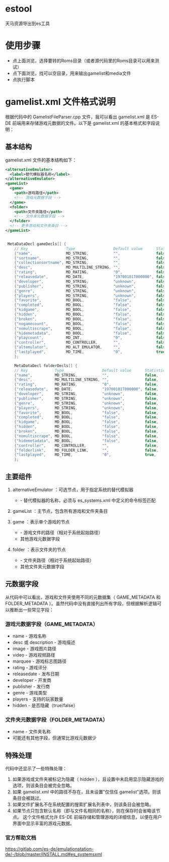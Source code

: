 # estool
天马资源导出到es工具

# 使用步骤
- 点上面浏览，选择要转的Roms目录（或者源代码里的Roms目录可以用来测试）
- 点下面浏览，找可以空目录，用来输出gamelist和media文件
- 点执行脚本


# gamelist.xml 文件格式说明
根据代码中的 GamelistFileParser.cpp 文件，我可以看出 gamelist.xml 是 ES-DE 前端用来存储游戏元数据的文件。以下是 gamelist.xml 的基本格式和字段说明：

## 基本结构
gamelist.xml 文件的基本结构如下：

```xml
<alternativeEmulator>
  <label>替代模拟器名称</label>
</alternativeEmulator>
<gameList>
  <game>
    <path>游戏路径</path>
    <!-- 游戏元数据字段 -->
  </game>
  <folder>
    <path>文件夹路径</path>
    <!-- 文件夹元数据字段 -->
  </folder>
  <!-- 更多游戏和文件夹条目 -->
</gameList>


 ```

```cpp

 MetaDataDecl gameDecls[] {
    // Key                 Type                 Default value      Statistic  Name in GuiMetaDataEd          Prompt in GuiMetaDataEd             Scrape
    {"name",               MD_STRING,           "",                false,     "NAME",                        "ENTER NAME",                       true},
    {"sortname",           MD_STRING,           "",                false,     "SORTNAME",                    "ENTER SORTNAME",                   false},
    {"collectionsortname", MD_STRING,           "",                false,     "CUSTOM COLLECTIONS SORTNAME", "ENTER COLLECTIONS SORTNAME",       false},
    {"desc",               MD_MULTILINE_STRING, "",                false,     "DESCRIPTION",                 "ENTER DESCRIPTION",                true},
    {"rating",             MD_RATING,           "0",               false,     "RATING",                      "ENTER RATING",                     true},
    {"releasedate",        MD_DATE,             "19700101T000000", false,     "RELEASE DATE",                "ENTER RELEASE DATE",               true},
    {"developer",          MD_STRING,           "unknown",         false,     "DEVELOPER",                   "ENTER DEVELOPER",                  true},
    {"publisher",          MD_STRING,           "unknown",         false,     "PUBLISHER",                   "ENTER PUBLISHER",                  true},
    {"genre",              MD_STRING,           "unknown",         false,     "GENRE",                       "ENTER GENRE",                      true},
    {"players",            MD_STRING,           "unknown",         false,     "PLAYERS",                     "ENTER NUMBER OF PLAYERS",          true},
    {"favorite",           MD_BOOL,             "false",           false,     "FAVORITE",                    "ENTER FAVORITE OFF/ON",            false},
    {"completed",          MD_BOOL,             "false",           false,     "COMPLETED",                   "ENTER COMPLETED OFF/ON",           false},
    {"kidgame",            MD_BOOL,             "false",           false,     "KIDGAME",                     "ENTER KIDGAME OFF/ON",             false},
    {"hidden",             MD_BOOL,             "false",           false,     "HIDDEN",                      "ENTER HIDDEN OFF/ON",              false},
    {"broken",             MD_BOOL,             "false",           false,     "BROKEN/NOT WORKING",          "ENTER BROKEN OFF/ON",              false},
    {"nogamecount",        MD_BOOL,             "false",           false,     "EXCLUDE FROM GAME COUNTER",   "ENTER DON'T COUNT AS GAME OFF/ON", false},
    {"nomultiscrape",      MD_BOOL,             "false",           false,     "EXCLUDE FROM MULTI-SCRAPER",  "ENTER NO MULTI-SCRAPE OFF/ON",     false},
    {"hidemetadata",       MD_BOOL,             "false",           false,     "HIDE METADATA FIELDS",        "ENTER HIDE METADATA OFF/ON",       false},
    {"playcount",          MD_INT,              "0",               false,     "TIMES PLAYED",                "ENTER NUMBER OF TIMES PLAYED",     false},
    {"controller",         MD_CONTROLLER,       "",                false,     "CONTROLLER",                  "SELECT CONTROLLER",                true},
    {"altemulator",        MD_ALT_EMULATOR,     "",                false,     "ALTERNATIVE EMULATOR",        "SELECT ALTERNATIVE EMULATOR",      false},
    {"lastplayed",         MD_TIME,             "0",               true,      "LAST PLAYED",                 "ENTER LAST PLAYED DATE",           false}
    };

    MetaDataDecl folderDecls[] {
    // Key            Type                 Default value      Statistic  Name in GuiMetaDataEd            Prompt in GuiMetaDataEd             Scrape
    {"name",          MD_STRING,           "",                false,     "NAME",                          "ENTER NAME",                       true},
    {"desc",          MD_MULTILINE_STRING, "",                false,     "DESCRIPTION",                   "ENTER DESCRIPTION",                true},
    {"rating",        MD_RATING,           "0",               false,     "RATING",                        "ENTER RATING",                     true},
    {"releasedate",   MD_DATE,             "19700101T000000", false,     "RELEASE DATE",                  "ENTER RELEASE DATE",               true},
    {"developer",     MD_STRING,           "unknown",         false,     "DEVELOPER",                     "ENTER DEVELOPER",                  true},
    {"publisher",     MD_STRING,           "unknown",         false,     "PUBLISHER",                     "ENTER PUBLISHER",                  true},
    {"genre",         MD_STRING,           "unknown",         false,     "GENRE",                         "ENTER GENRE",                      true},
    {"players",       MD_STRING,           "unknown",         false,     "PLAYERS",                       "ENTER NUMBER OF PLAYERS",          true},
    {"favorite",      MD_BOOL,             "false",           false,     "FAVORITE",                      "ENTER FAVORITE OFF/ON",            false},
    {"completed",     MD_BOOL,             "false",           false,     "COMPLETED",                     "ENTER COMPLETED OFF/ON",           false},
    {"kidgame",       MD_BOOL,             "false",           false,     "KIDGAME (ONLY AFFECTS BADGES)", "ENTER KIDGAME OFF/ON",             false},
    {"hidden",        MD_BOOL,             "false",           false,     "HIDDEN",                        "ENTER HIDDEN OFF/ON",              false},
    {"broken",        MD_BOOL,             "false",           false,     "BROKEN/NOT WORKING",            "ENTER BROKEN OFF/ON",              false},
    {"nomultiscrape", MD_BOOL,             "false",           false,     "EXCLUDE FROM MULTI-SCRAPER",    "ENTER NO MULTI-SCRAPE OFF/ON",     false},
    {"hidemetadata",  MD_BOOL,             "false",           false,     "HIDE METADATA FIELDS",          "ENTER HIDE METADATA OFF/ON",       false},
    {"controller",    MD_CONTROLLER,       "",                false,     "CONTROLLER",                    "SELECT CONTROLLER",                true},
    {"folderlink",    MD_FOLDER_LINK,      "",                false,     "FOLDER LINK",                   "SELECT FOLDER LINK",               false},
    {"lastplayed",    MD_TIME,             "0",               true,      "LAST PLAYED",                   "ENTER LAST PLAYED DATE",           false}
    };
```


## 主要组件
1. alternativeEmulator ：可选节点，用于指定系统的替代模拟器
   
   - <label> - 替代模拟器的名称，必须与 es_systems.xml 中定义的命令标签匹配
2. gameList ：主节点，包含所有游戏和文件夹条目
3. game ：表示单个游戏的节点
   
   - <path> - 游戏文件的路径（相对于系统起始路径）
   - 其他游戏元数据字段
4. folder ：表示文件夹的节点
   
   - <path> - 文件夹路径（相对于系统起始路径）
   - 其他文件夹元数据字段
## 元数据字段
从代码中可以看出，游戏和文件夹使用不同的元数据集（ GAME_METADATA 和 FOLDER_METADATA ）。虽然代码中没有直接列出所有字段，但根据解析逻辑可以推断出一些常见字段：

### 游戏元数据字段（GAME_METADATA）
- name - 游戏名称
- desc 或 description - 游戏描述
- image - 游戏图片路径
- video - 游戏视频路径
- marquee - 游戏标志图路径
- rating - 游戏评分
- releasedate - 发布日期
- developer - 开发商
- publisher - 发行商
- genre - 游戏类型
- players - 支持的玩家数量
- hidden - 是否隐藏（true/false）
### 文件夹元数据字段（FOLDER_METADATA）
- name - 文件夹名称
- 可能还有其他字段，但通常比游戏元数据少
## 特殊处理
代码中还显示了一些特殊处理：

1. 如果游戏或文件夹被标记为隐藏（ hidden ），且设置中未启用显示隐藏游戏的选项，则该条目会被完全忽略。
2. 如果 gamelist.xml 中的路径不存在，且未设置"仅信任 gamelist"选项，则该条目会被跳过。
3. 如果文件扩展名不在系统配置的搜索扩展名列表中，则该条目会被忽略。
4. 如果节点只包含默认名称（即与文件名相同的名称），则在保存时会省略该节点。
这个文件格式允许 ES-DE 前端存储和管理游戏的详细信息，以便在用户界面中显示丰富的游戏元数据。

### 官方帮助文档
https://gitlab.com/es-de/emulationstation-de/-/blob/master/INSTALL.md#es_systemsxml
